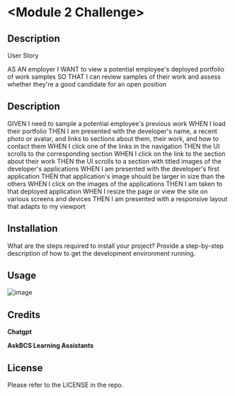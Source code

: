 # <Module 2 Challenge>

## Description

User Story

AS AN employer
I WANT to view a potential employee's deployed portfolio of work samples
SO THAT I can review samples of their work and assess whether they're a good candidate for an open position

## Description
GIVEN I need to sample a potential employee's previous work
WHEN I load their portfolio
THEN I am presented with the developer's name, a recent photo or avatar, and links to sections about them, their work, and how to contact them
WHEN I click one of the links in the navigation
THEN the UI scrolls to the corresponding section
WHEN I click on the link to the section about their work
THEN the UI scrolls to a section with titled images of the developer's applications
WHEN I am presented with the developer's first application
THEN that application's image should be larger in size than the others
WHEN I click on the images of the applications
THEN I am taken to that deployed application
WHEN I resize the page or view the site on various screens and devices
THEN I am presented with a responsive layout that adapts to my viewport

## Installation

What are the steps required to install your project? Provide a step-by-step description of how to get the development environment running.

## Usage

![image](https://github.com/carlosamorales/Module2-Challenge/assets/7796766/c2a73a4f-3575-4713-a78c-db8f59cce45b)


## Credits
**Chatgpt**

**AskBCS Learning Assistants**

## License

Please refer to the LICENSE in the repo.
